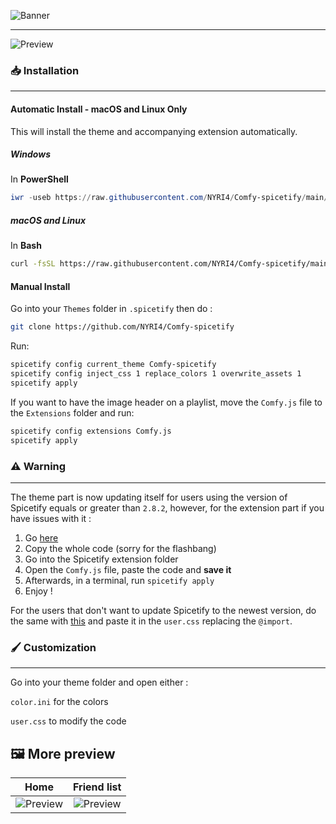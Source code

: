 ![Banner](https://nyri4.github.io/Comfy-spicetify/assets/banner.png)

---

![Preview](https://nyri4.github.io/Comfy-spicetify/assets/preview.png)

### 📥 Installation

---

#### Automatic Install - macOS and Linux Only

This will install the theme and accompanying extension automatically.

##### Windows

In **PowerShell**

```powershell
iwr -useb https://raw.githubusercontent.com/NYRI4/Comfy-spicetify/main/install.sh | iex
```

##### macOS and Linux

In **Bash**

```bash
curl -fsSL https://raw.githubusercontent.com/NYRI4/Comfy-spicetify/main/install.sh | sh
```

#### Manual Install

Go into your `Themes` folder in `.spicetify` then do :

```sh
git clone https://github.com/NYRI4/Comfy-spicetify
```

Run:

```sh
spicetify config current_theme Comfy-spicetify
spicetify config inject_css 1 replace_colors 1 overwrite_assets 1
spicetify apply
```

If you want to have the image header on a playlist, move the `Comfy.js` file to the `Extensions` folder and run:

```sh
spicetify config extensions Comfy.js
spicetify apply
```

### ⚠️️ Warning

---

The theme part is now updating itself for users using the version of Spicetify equals or greater than `2.8.2`, however, for the extension part if you have issues with it :

1. Go [here](https://nyri4.github.io/Comfy-spicetify/Comfy.js)
2. Copy the whole code (sorry for the flashbang)
3. Go into the Spicetify extension folder
4. Open the `Comfy.js` file, paste the code and **save it**
5. Afterwards, in a terminal, run `spicetify apply`
6. Enjoy !

For the users that don't want to update Spicetify to the newest version, do the same with [this](https://nyri4.github.io/Comfy-spicetify/Comfy.js) and paste it in the `user.css` replacing the `@import`.

### 🖌️ Customization

---

Go into your theme folder and open either :

`color.ini` for the colors

`user.css` to modify the code

## 🖼️ More preview

| Home | Friend list
| :---------: | :---------:
| ![Preview](https://nyri4.github.io/Comfy-spicetify/assets/home.png)  | ![Preview](https://nyri4.github.io/Comfy-spicetify/assets/friend-list.png)
